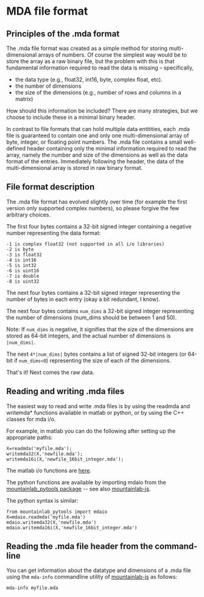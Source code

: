# MDA file format

## Principles of the .mda format

The .mda file format was created as a simple method for storing multi-dimensional arrays of numbers. Of course the simplest way would be to store the array as a raw binary file, but the problem with this is that fundamental information required to read the data is missing – specifically,

* the data type (e.g., float32, int16, byte, complex float, etc).
* the number of dimensions
* the size of the dimensions (e.g., number of rows and columns in a matrix)

How should this information be included? There are many strategies, but we choose to include these in a minimal binary header.

In contrast to file formats that can hold multiple data entitities, each .mda file is guaranteed to contain one and only one multi-dimensional array of byte, integer, or floating point numbers. The .mda file contains a small well-defined header containing only the minimal information required to read the array, namely the number and size of the dimensions as well as the data format of the entries. Immediately following the header, the data of the multi-dimensional array is stored in raw binary format.

File format description
-----------------------

The .mda file format has evolved slightly over time (for example the first version only supported complex numbers), so please forgive the few arbitrary choices.

The first four bytes contains a 32-bit signed integer containing a negative number representing the data format:

```
-1 is complex float32 (not supported in all i/o libraries)
-2 is byte
-3 is float32
-4 is int16
-5 is int32
-6 is uint16
-7 is double
-8 is uint32
```

The next four bytes contains a 32-bit signed integer representing the number of bytes in each entry (okay a bit redundant, I know).

The next four bytes contains `num_dims` a 32-bit signed integer representing the number of dimensions (num_dims should be between 1 and 50).

Note: If `num_dims` is negative, it signifies that the size of the dimensions are stored as 64-bit integers, and the actual number of dimensions is `|num_dims|`.

The next `4*|num_dims|` bytes contains a list of signed 32-bit integers (or 64-bit if `num_dims<0`) representing the size of each of the dimensions.

That's it! Next comes the raw data.

Reading and writing .mda files
------------------------------

The easiest way to read and write .mda files is by using the readmda and writemda* functions available in matlab or python, or by using the C++ classes for mda i/o.

For example, in matlab you can do the following after setting up the appropriate paths:

```
X=readmda('myfile.mda');
writemda32(X,'newfile.mda');
writemda16i(X,'newfile_16bit_integer.mda');
```

The matlab i/o functions are [here](https://github.com/flatironinstitute/mountainlab-js/tree/master/utilities/matlab/mdaio).

The python functions are available by importing mdaio from the [mountainlab_pytools package](https://github.com/magland/mountainlab_pytools) -- see also [mountainlab-js](https://github.com/flatironinstitute/mountainlab-js).

The python syntax is similar:

```
from mountainlab_pytools import mdaio
X=mdaio.readmda('myfile.mda')
mdaio.writemda32(X,'newfile.mda')
mdaio.writemda16i(X,'newfile_16bit_integer.mda')
```

Reading the .mda file header from the command-line
--------------------------------------------------

You can get information about the datatype and dimensions of a .mda file using the `mda-info` commandline utility of [mountainlab-js](https://github.com/flatironinstitute/mountainlab-js) as follows:

```
mda-info myfile.mda
```
